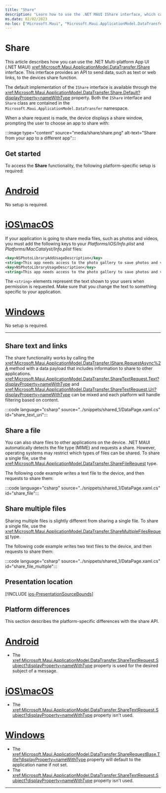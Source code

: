 ```yaml
---
title: "Share"
description: "Learn how to use the .NET MAUI IShare interface, which can share data, such as web links, to other applications on the device."
ms.date: 02/02/2023
no-loc: ["Microsoft.Maui", "Microsoft.Maui.ApplicationModel.DataTransfer"]
---
```


# Share

This article describes how you can use the .NET Multi-platform App UI (.NET MAUI) <xref:Microsoft.Maui.ApplicationModel.DataTransfer.IShare> interface. This interface provides an API to send data, such as text or web links, to the devices share function.

The default implementation of the `IShare` interface is available through the <xref:Microsoft.Maui.ApplicationModel.DataTransfer.Share.Default?displayProperty=nameWithType> property. Both the `IShare` interface and `Share` class are contained in the `Microsoft.Maui.ApplicationModel.DataTransfer` namespace.

When a share request is made, the device displays a share window, prompting the user to choose an app to share with:

:::image type="content" source="media/share/share.png" alt-text="Share from your app to a different app":::

## Get started

To access the **Share** functionality, the following platform-specific setup is required:

<!-- markdownlint-disable MD025 -->
# [Android](#tab/android)

No setup is required.

# [iOS\macOS](#tab/ios)

If your application is going to share media files, such as photos and videos, you must add the following keys to your _Platforms/iOS/Info.plist_ and _Platforms/MacCatalyst/Info.plist_ files:

```xml
<key>NSPhotoLibraryAddUsageDescription</key>
<string>This app needs access to the photo gallery to save photos and videos.</string>
<key>NSPhotoLibraryUsageDescription</key>
<string>This app needs access to the photo gallery to save photos and videos.</string>
```

The `<string>` elements represent the text shown to your users when permission is requested. Make sure that you change the text to something specific to your application.

# [Windows](#tab/windows)

No setup is required.

-----

## Share text and links

The share functionality works by calling the <xref:Microsoft.Maui.ApplicationModel.DataTransfer.IShare.RequestAsync%2A> method with a data payload that includes information to share to other applications. <xref:Microsoft.Maui.ApplicationModel.DataTransfer.ShareTextRequest.Text?displayProperty=nameWithType> and <xref:Microsoft.Maui.ApplicationModel.DataTransfer.ShareTextRequest.Uri?displayProperty=nameWithType> can be mixed and each platform will handle filtering based on content.

:::code language="csharp" source="../snippets/shared_1/DataPage.xaml.cs" id="share_text_uri":::

## Share a file

You can also share files to other applications on the device. .NET MAUI automatically detects the file type (MIME) and requests a share. However, operating systems may restrict which types of files can be shared. To share a single file, use the <xref:Microsoft.Maui.ApplicationModel.DataTransfer.ShareFileRequest> type.

The following code example writes a text file to the device, and then requests to share them:

:::code language="csharp" source="../snippets/shared_1/DataPage.xaml.cs" id="share_file":::

## Share multiple files

Sharing multiple files is slightly different from sharing a single file. To share a single file, use the <xref:Microsoft.Maui.ApplicationModel.DataTransfer.ShareMultipleFilesRequest> type.

The following code example writes two text files to the device, and then requests to share them:

:::code language="csharp" source="../snippets/shared_1/DataPage.xaml.cs" id="share_file_multiple":::

## Presentation location

[!INCLUDE [ios-PresentationSourceBounds](../includes/ios-PresentationSourceBounds.md)]

## Platform differences

This section describes the platform-specific differences with the share API.

<!-- markdownlint-disable MD025 -->
<!-- markdownlint-disable MD024 -->
# [Android](#tab/android)

- The <xref:Microsoft.Maui.ApplicationModel.DataTransfer.ShareTextRequest.Subject?displayProperty=nameWithType> property is used for the desired subject of a message.

# [iOS\macOS](#tab/ios)

- The <xref:Microsoft.Maui.ApplicationModel.DataTransfer.ShareTextRequest.Subject?displayProperty=nameWithType> property isn't used.

# [Windows](#tab/windows)

- The <xref:Microsoft.Maui.ApplicationModel.DataTransfer.ShareRequestBase.Title?displayProperty=nameWithType> property will default to the application name if not set.
- The <xref:Microsoft.Maui.ApplicationModel.DataTransfer.ShareTextRequest.Subject?displayProperty=nameWithType> property isn't used.

-----
<!-- markdownlint-enable MD024 -->
<!-- markdownlint-enable MD025 -->
